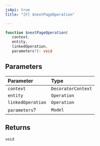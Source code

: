 ```yaml
---
jsApi: true
title: "[F] $nextPageOperation"

---
```

```ts
function $nextPageOperation(
   context, 
   entity, 
   linkedOperation, 
   parameters?): void
```

## Parameters

| Parameter | Type |
| :------ | :------ |
| `context` | `DecoratorContext` |
| `entity` | `Operation` |
| `linkedOperation` | `Operation` |
| `parameters`? | `Model` |

## Returns

`void`
